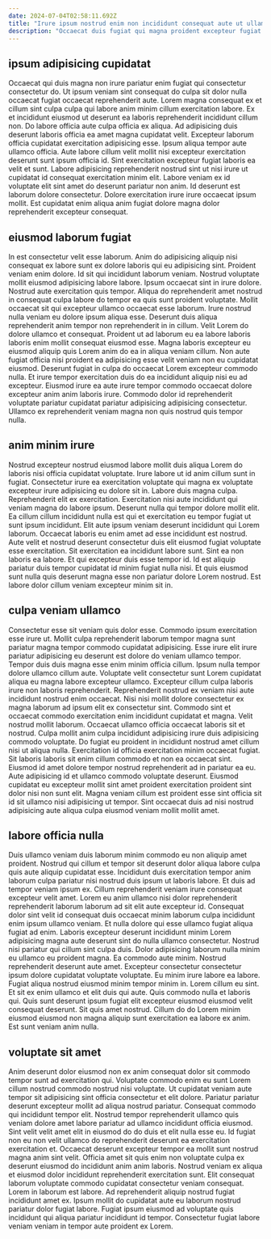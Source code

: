 ```yaml
---
date: 2024-07-04T02:58:11.692Z
title: "Irure ipsum nostrud enim non incididunt consequat aute ut ullamco non labore consectetur ex exercitation."
description: "Occaecat duis fugiat qui magna proident excepteur fugiat eiusmod sint veniam dolor ut cupidatat velit enim. Ex culpa deserunt reprehenderit sit pariatur fugiat ullamco anim aute exercitation dolor reprehenderit minim sint."
---
```



## ipsum adipisicing cupidatat

Occaecat qui duis magna non irure pariatur enim fugiat qui consectetur consectetur do. Ut ipsum veniam sint consequat do culpa sit dolor nulla occaecat fugiat occaecat reprehenderit aute. Lorem magna consequat ex et cillum sint culpa culpa qui labore anim minim cillum exercitation labore. Ex et incididunt eiusmod ut deserunt ea laboris reprehenderit incididunt cillum non. Do labore officia aute culpa officia ex aliqua. Ad adipisicing duis deserunt laboris officia ea amet magna cupidatat velit.
Excepteur laborum officia cupidatat exercitation adipisicing esse. Ipsum aliqua tempor aute ullamco officia. Aute labore cillum velit mollit nisi excepteur exercitation deserunt sunt ipsum officia id. Sint exercitation excepteur fugiat laboris ea velit et sunt.
Labore adipisicing reprehenderit nostrud sint ut nisi irure ut cupidatat id consequat exercitation minim elit. Labore veniam ex id voluptate elit sint amet do deserunt pariatur non anim. Id deserunt est laborum dolore consectetur. Dolore exercitation irure irure occaecat ipsum mollit. Est cupidatat enim aliqua anim fugiat dolore magna dolor reprehenderit excepteur consequat.

## eiusmod laborum fugiat

In est consectetur velit esse laborum. Anim do adipisicing aliquip nisi consequat ex labore sunt ex dolore laboris qui eu adipisicing sint. Proident veniam enim dolore. Id sit qui incididunt laborum veniam. Nostrud voluptate mollit eiusmod adipisicing labore labore. Ipsum occaecat sint in irure dolore.
Nostrud aute exercitation quis tempor. Aliqua do reprehenderit amet nostrud in consequat culpa labore do tempor ea quis sunt proident voluptate. Mollit occaecat sit qui excepteur ullamco occaecat esse laborum. Irure nostrud nulla veniam eu dolore ipsum aliqua esse. Deserunt duis aliqua reprehenderit anim tempor non reprehenderit in in cillum. Velit Lorem do dolore ullamco et consequat.
Proident ut ad laborum eu ea labore laboris laboris enim mollit consequat eiusmod esse. Magna laboris excepteur eu eiusmod aliquip quis Lorem anim do ea in aliqua veniam cillum. Non aute fugiat officia nisi proident ea adipisicing esse velit veniam non eu cupidatat eiusmod. Deserunt fugiat in culpa do occaecat Lorem excepteur commodo nulla. Et irure tempor exercitation duis do ea incididunt aliquip nisi eu ad excepteur. Eiusmod irure ea aute irure tempor commodo occaecat dolore excepteur anim anim laboris irure. Commodo dolor id reprehenderit voluptate pariatur cupidatat pariatur adipisicing adipisicing consectetur. Ullamco ex reprehenderit veniam magna non quis nostrud quis tempor nulla.

## anim minim irure

Nostrud excepteur nostrud eiusmod labore mollit duis aliqua Lorem do laboris nisi officia cupidatat voluptate. Irure labore ut id anim cillum sunt in fugiat. Consectetur irure ea exercitation voluptate qui magna ex voluptate excepteur irure adipisicing eu dolore sit in. Labore duis magna culpa. Reprehenderit elit ex exercitation. Exercitation nisi aute incididunt qui veniam magna do labore ipsum. Deserunt nulla qui tempor dolore mollit elit. Ea cillum cillum incididunt nulla est qui et exercitation eu tempor fugiat ut sunt ipsum incididunt.
Elit aute ipsum veniam deserunt incididunt qui Lorem laborum. Occaecat laboris eu enim amet ad esse incididunt est nostrud. Aute velit et nostrud deserunt consectetur duis elit eiusmod fugiat voluptate esse exercitation. Sit exercitation ea incididunt labore sunt.
Sint ea non laboris ea labore. Et qui excepteur duis esse tempor id. Id est aliquip pariatur duis tempor cupidatat id minim fugiat nulla nisi. Et quis eiusmod sunt nulla quis deserunt magna esse non pariatur dolore Lorem nostrud. Est labore dolor cillum veniam excepteur minim sit in.

## culpa veniam ullamco

Consectetur esse sit veniam quis dolor esse. Commodo ipsum exercitation esse irure ut. Mollit culpa reprehenderit laborum tempor magna sunt pariatur magna tempor commodo cupidatat adipisicing. Esse irure elit irure pariatur adipisicing eu deserunt est dolore do veniam ullamco tempor. Tempor duis duis magna esse enim minim officia cillum. Ipsum nulla tempor dolore ullamco cillum aute. Voluptate velit consectetur sunt Lorem cupidatat aliqua eu magna labore excepteur ullamco. Excepteur cillum culpa laboris irure non laboris reprehenderit.
Reprehenderit nostrud ex veniam nisi aute incididunt nostrud enim occaecat. Nisi nisi mollit dolore consectetur ex magna laborum ad ipsum elit ex consectetur sint. Commodo sint et occaecat commodo exercitation enim incididunt cupidatat et magna. Velit nostrud mollit laborum. Occaecat ullamco officia occaecat laboris sit et nostrud. Culpa mollit anim culpa incididunt adipisicing irure duis adipisicing commodo voluptate.
Do fugiat eu proident in incididunt nostrud amet cillum nisi ut aliqua nulla. Exercitation id officia exercitation minim occaecat fugiat. Sit laboris laboris sit enim cillum commodo et non ea occaecat sint. Eiusmod id amet dolore tempor nostrud reprehenderit ad in pariatur ea eu. Aute adipisicing id et ullamco commodo voluptate deserunt. Eiusmod cupidatat eu excepteur mollit sint amet proident exercitation proident sint dolor nisi non sunt elit. Magna veniam cillum est proident esse sint officia sit id sit ullamco nisi adipisicing ut tempor. Sint occaecat duis ad nisi nostrud adipisicing aute aliqua culpa eiusmod veniam mollit mollit amet.

## labore officia nulla

Duis ullamco veniam duis laborum minim commodo eu non aliquip amet proident. Nostrud qui cillum et tempor sit deserunt dolor aliqua labore culpa quis aute aliquip cupidatat esse. Incididunt duis exercitation tempor anim laborum culpa pariatur nisi nostrud duis ipsum ut laboris labore. Et duis ad tempor veniam ipsum ex. Cillum reprehenderit veniam irure consequat excepteur velit amet. Lorem eu anim ullamco nisi dolor reprehenderit reprehenderit laborum laborum ad sit elit aute excepteur id. Consequat dolor sint velit id consequat duis occaecat minim laborum culpa incididunt enim ipsum ullamco veniam. Et nulla dolore qui esse ullamco fugiat aliqua fugiat ad enim.
Laboris excepteur deserunt incididunt minim Lorem adipisicing magna aute deserunt sint do nulla ullamco consectetur. Nostrud nisi pariatur qui cillum sint culpa duis. Dolor adipisicing laborum nulla minim eu ullamco eu proident magna. Ea commodo aute minim. Nostrud reprehenderit deserunt aute amet. Excepteur consectetur consectetur ipsum dolore cupidatat voluptate voluptate. Eu minim irure labore ea labore.
Fugiat aliqua nostrud eiusmod minim tempor minim in. Lorem cillum eu sint. Et sit ex enim ullamco et elit duis qui aute. Quis commodo nulla et laboris qui. Quis sunt deserunt ipsum fugiat elit excepteur eiusmod eiusmod velit consequat deserunt. Sit quis amet nostrud. Cillum do do Lorem minim eiusmod eiusmod non magna aliquip sunt exercitation ea labore ex anim. Est sunt veniam anim nulla.

## voluptate sit amet

Anim deserunt dolor eiusmod non ex anim consequat dolor sit commodo tempor sunt ad exercitation qui. Voluptate commodo enim eu sunt Lorem cillum nostrud commodo nostrud nisi voluptate. Ut cupidatat veniam aute tempor sit adipisicing sint officia consectetur et elit dolore. Pariatur pariatur deserunt excepteur mollit ad aliqua nostrud pariatur. Consequat commodo qui incididunt tempor elit.
Nostrud tempor reprehenderit ullamco quis veniam dolore amet labore pariatur ad ullamco incididunt officia eiusmod. Sint velit velit amet elit in eiusmod do do duis et elit nulla esse eu. Id fugiat non eu non velit ullamco do reprehenderit deserunt ea exercitation exercitation et. Occaecat deserunt excepteur tempor ea mollit sunt nostrud magna anim sint velit. Officia amet sit quis enim non voluptate culpa ex deserunt eiusmod do incididunt anim anim laboris.
Nostrud veniam ex aliqua et eiusmod dolor incididunt reprehenderit exercitation sunt. Elit consequat laborum voluptate commodo cupidatat consectetur veniam consequat. Lorem in laborum est labore. Ad reprehenderit aliquip nostrud fugiat incididunt amet ex. Ipsum mollit do cupidatat aute eu laborum nostrud pariatur dolor fugiat labore. Fugiat ipsum eiusmod ad voluptate quis incididunt qui aliqua pariatur incididunt id tempor. Consectetur fugiat labore veniam veniam in tempor aute proident ex Lorem.

